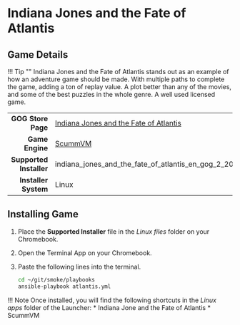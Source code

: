 # Indiana Jones and the Fate of Atlantis

## Game Details

!!! Tip ""
    Indiana Jones and the Fate of Atlantis stands out as an example of how an adventure game should be made.  With multiple paths to complete the game, adding a ton of replay value.  A plot better than any of the movies, and some of the best puzzles in the whole genre.  A well used licensed game.

|  |  |
|--:|:--|
| **GOG Store Page** | [Indiana Jones and the Fate of Atlantis](https://www.gog.com/game/indiana_jones_and_the_fate_of_atlantis) |
| **Game Engine** | [ScummVM](https://www.scummvm.org/) |
| **Supported Installer** | indiana_jones_and_the_fate_of_atlantis_en_gog_2_20145.sh |
| **Installer System** | Linux |

## Installing Game
1. Place the **Supported Installer** file in the *Linux files* folder on your Chromebook.
1. Open the Terminal App on your Chromebook.
1. Paste the following lines into the terminal.

   ~~~bash
   cd ~/git/smoke/playbooks
   ansible-playbook atlantis.yml
   ~~~
!!! Note
    Once installed, you will find the following shortcuts in the *Linux apps* folder of the Launcher:
    * Indiana Jone and the Fate of Atlantis
    * ScummVM